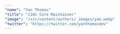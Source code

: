 ```yaml
---
"name": "Yan Thomas"
"title": "i18n Core Maintainer"
"image": "/src/content/authors/_images/yan.webp"
"twitter": "https://twitter.com/yanthomasdev"
---
```

